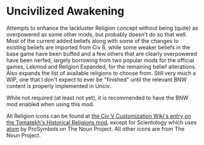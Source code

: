 # Uncivilized Awakening
Attempts to enhance the lackluster Religion concept without being (quite) as overpowered as some other mods, but probably doesn't do so that well. Most of the current added beliefs along with some of the changes to existing beliefs are imported from Civ 6, while some weaker beliefs in the base game have been buffed and a few others that are clearly overpowered have been nerfed, largely borrowing from two popular mods for the official games, Lekmod and Religion Expanded, for the remaining belief alterations. Also expands the list of available religions to choose from. Still very much a WIP, one that I don't expect to ever be "finished" until the relevant BNW content is properly implemented in Unciv.

While not required (at least not yet), it is recommended to have the BNW mod enabled when using this mod.

All Religion icons can be found at [the Civ V Customization Wiki's entry on the Tomatekh's Historical Religions mod](https://civilization-v-customisation.fandom.com/wiki/Tomatekh%27s_Historical_Religions), except for Scientology which uses [atom](https://thenounproject.com/icon/atom-1081009/) by ProSymbols on The Noun Project. All other icons are from The Noun Project.
